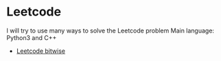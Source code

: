 # Leetcode
I will try to use many ways to solve the Leetcode problem
Main language: Python3 and C++

* [Leetcode bitwise](https://steveyang.blog/zh_tw/2022/07/02/leetcode-easy-bitwise-xor-summary/)
